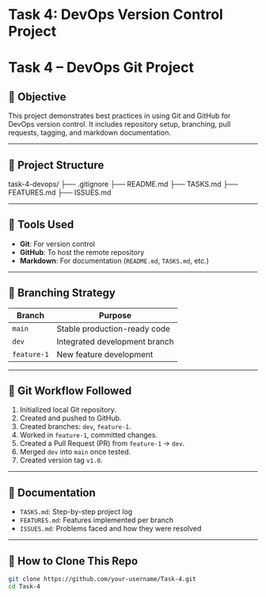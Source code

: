# Task 4: DevOps Version Control Project

# Task 4 – DevOps Git Project

## 🚀 Objective
This project demonstrates best practices in using Git and GitHub for DevOps version control. It includes repository setup, branching, pull requests, tagging, and markdown documentation.

---

## 📁 Project Structure

task-4-devops/
├── .gitignore
├── README.md
├── TASKS.md
├── FEATURES.md
├── ISSUES.md




---

## 🔧 Tools Used

- **Git**: For version control
- **GitHub**: To host the remote repository
- **Markdown**: For documentation (`README.md`, `TASKS.md`, etc.)

---

## 🔄 Branching Strategy

| Branch       | Purpose                       |
|--------------|-------------------------------|
| `main`       | Stable production-ready code  |
| `dev`        | Integrated development branch |
| `feature-1`  | New feature development       |

---

## 📌 Git Workflow Followed

1. Initialized local Git repository.
2. Created and pushed to GitHub.
3. Created branches: `dev`, `feature-1`.
4. Worked in `feature-1`, committed changes.
5. Created a Pull Request (PR) from `feature-1` → `dev`.
6. Merged `dev` into `main` once tested.
7. Created version tag `v1.0`.

---

## 📝 Documentation

- `TASKS.md`: Step-by-step project log
- `FEATURES.md`: Features implemented per branch
- `ISSUES.md`: Problems faced and how they were resolved

---

## 🏁 How to Clone This Repo

```bash
git clone https://github.com/your-username/Task-4.git
cd Task-4




